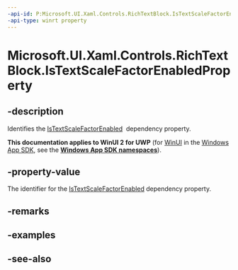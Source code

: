 ```yaml
---
-api-id: P:Microsoft.UI.Xaml.Controls.RichTextBlock.IsTextScaleFactorEnabledProperty
-api-type: winrt property
---
```


<!-- Property syntax
public Windows.UI.Xaml.DependencyProperty IsTextScaleFactorEnabledProperty { get; }
-->

# Microsoft.UI.Xaml.Controls.RichTextBlock.IsTextScaleFactorEnabledProperty

## -description
Identifies the [IsTextScaleFactorEnabled](richtextblock_istextscalefactorenabled.md)  dependency property.

**This documentation applies to WinUI 2 for UWP** (for [WinUI](/windows/apps/winui/winui3/) in the [Windows App SDK](/windows/apps/windows-app-sdk/), see the **[Windows App SDK namespaces](/windows/windows-app-sdk/api/winrt/)**).

## -property-value
The identifier for the [IsTextScaleFactorEnabled](richtextblock_istextscalefactorenabled.md) dependency property.

## -remarks

## -examples

## -see-also
